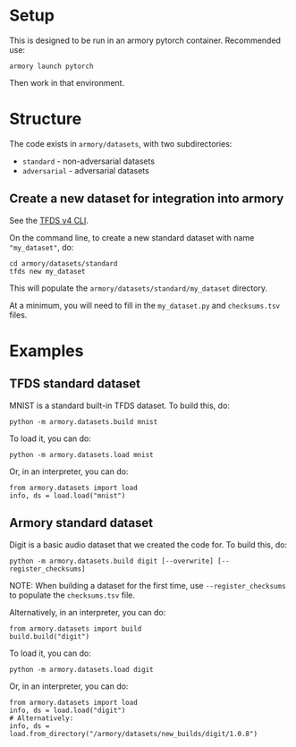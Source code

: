 # Setup

This is designed to be run in an armory pytorch container.
Recommended use:
```
armory launch pytorch
```
Then work in that environment.

# Structure

The code exists in `armory/datasets`, with two subdirectories:
- `standard` - non-adversarial datasets
- `adversarial` - adversarial datasets

## Create a new dataset for integration into armory

See the [TFDS v4 CLI](https://www.tensorflow.org/datasets/cli).

On the command line, to create a new standard dataset with name `"my_dataset"`, do:
```
cd armory/datasets/standard
tfds new my_dataset
```
This will populate the `armory/datasets/standard/my_dataset` directory.

At a minimum, you will need to fill in the `my_dataset.py` and `checksums.tsv` files.

# Examples

## TFDS standard dataset

MNIST is a standard built-in TFDS dataset. To build this, do:
```
python -m armory.datasets.build mnist
```

To load it, you can do:
```
python -m armory.datasets.load mnist
```

Or, in an interpreter, you can do:
```
from armory.datasets import load
info, ds = load.load("mnist")
```

## Armory standard dataset

Digit is a basic audio dataset that we created the code for. To build this, do:
```
python -m armory.datasets.build digit [--overwrite] [--register_checksums]
```
NOTE: When building a dataset for the first time, use `--register_checksums` to populate the `checksums.tsv` file.

Alternatively, in an interpreter, you can do:
```
from armory.datasets import build
build.build("digit")
```

To load it, you can do:
```
python -m armory.datasets.load digit
```

Or, in an interpreter, you can do:
```
from armory.datasets import load
info, ds = load.load("digit")
# Alternatively:
info, ds = load.from_directory("/armory/datasets/new_builds/digit/1.0.8")
```
